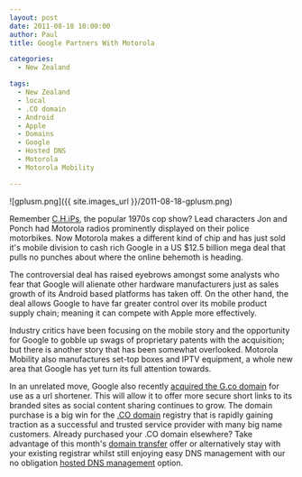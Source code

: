 ```yaml
---
layout: post
date: 2011-08-18 10:00:00
author: Paul
title: Google Partners With Motorola

categories:
  - New Zealand

tags:
  - New Zealand
  - local
  - .CO domain
  - Android
  - Apple
  - Domains
  - Google
  - Hosted DNS
  - Motorola
  - Motorola Mobility

---
```


![gplusm.png]({{ site.images_url }}/2011-08-18-gplusm.png)

Remember [C.H.iPs](http://en.wikipedia.org/wiki/CHiPs), the popular 1970s cop show? Lead characters Jon and Ponch had Motorola radios prominently displayed on their police motorbikes. Now Motorola makes a different kind of chip and has just sold it's mobile division to cash rich Google in a US $12.5 billion mega deal that pulls no punches about where the online behemoth is heading.

The controversial deal has raised eyebrows amongst some analysts who fear that Google will alienate other hardware manufacturers just as sales growth of its Android based platforms has taken off. On the other hand, the deal allows Google to have far greater control over its mobile product supply chain; meaning it can compete with Apple more effectively.

Industry critics have been focusing on the mobile story and the opportunity for Google to gobble up swags of proprietary patents with the acquisition; but there is another story that has been somewhat overlooked. Motorola Mobility also manufactures set-top boxes and IPTV equipment, a whole new area that Google has yet turn its full attention towards. 

In an unrelated move, Google also recently [acquired the G.co domain](http://googleblog.blogspot.com/2011/07/gco-official-url-shortcut-for-google.html) for use as a url shortener. This will allow it to offer more secure short links to its branded sites as social content sharing continues to grow. The domain purchase is a big win for the [.CO domain](https://iwantmyname.co.nz/domains/co-colombian-domain-name-registration-for-colombia) registry that is rapidly gaining traction as a successful and trusted service provider with many big name customers. Already purchased your .CO domain elsewhere? Take advantage of this month's [domain transfer](https://iwantmyname.co.nz/domains/domain-transfer) offer or alternatively stay with your existing registrar whilst still enjoying easy DNS management with our no obligation [hosted DNS management](https://iwantmyname.com/blog/2011/08/simplify-your-domain-dns-management.html) option.

